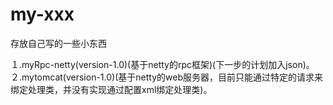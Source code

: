 # my-xxx
存放自己写的一些小东西

１.myRpc-netty(version-1.0)(基于netty的rpc框架)(下一步的计划加入json)。
２.mytomcat(version-1.0)(基于netty的web服务器，目前只能通过特定的请求来绑定处理类，并没有实现通过配置xml绑定处理类)。
